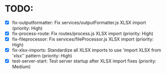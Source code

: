 # TODO:

- [x] fix-outputformatter: Fix services/outputFormatter.js XLSX import (priority: High)
- [x] fix-process-route: Fix routes/process.js XLSX import (priority: High)
- [x] fix-fileprocessor: Fix services/fileProcessor.js XLSX import (priority: High)
- [x] fix-xlsx-imports: Standardize all XLSX imports to use 'import XLSX from 'xlsx'' pattern (priority: High)
- [x] test-server-start: Test server startup after XLSX import fixes (priority: Medium)
